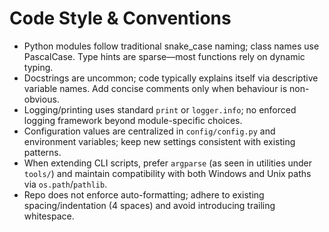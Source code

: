 # Code Style & Conventions
- Python modules follow traditional snake_case naming; class names use PascalCase. Type hints are sparse—most functions rely on dynamic typing.
- Docstrings are uncommon; code typically explains itself via descriptive variable names. Add concise comments only when behaviour is non-obvious.
- Logging/printing uses standard `print` or `logger.info`; no enforced logging framework beyond module-specific choices.
- Configuration values are centralized in `config/config.py` and environment variables; keep new settings consistent with existing patterns.
- When extending CLI scripts, prefer `argparse` (as seen in utilities under `tools/`) and maintain compatibility with both Windows and Unix paths via `os.path`/`pathlib`.
- Repo does not enforce auto-formatting; adhere to existing spacing/indentation (4 spaces) and avoid introducing trailing whitespace.